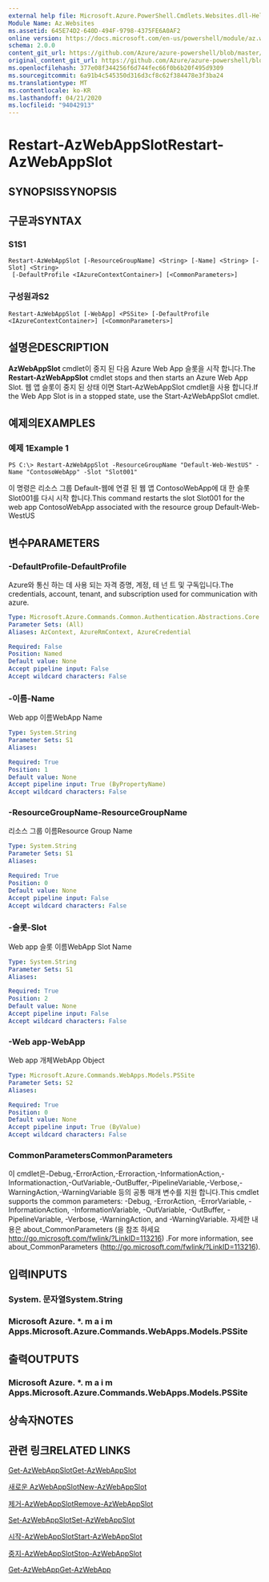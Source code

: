 ```yaml
---
external help file: Microsoft.Azure.PowerShell.Cmdlets.Websites.dll-Help.xml
Module Name: Az.Websites
ms.assetid: 645E74D2-640D-494F-9798-4375FE6A0AF2
online version: https://docs.microsoft.com/en-us/powershell/module/az.websites/restart-azwebappslot
schema: 2.0.0
content_git_url: https://github.com/Azure/azure-powershell/blob/master/src/Websites/Websites/help/Restart-AzWebAppSlot.md
original_content_git_url: https://github.com/Azure/azure-powershell/blob/master/src/Websites/Websites/help/Restart-AzWebAppSlot.md
ms.openlocfilehash: 377e08f344256f6d744fec66f0b6b20f495d9309
ms.sourcegitcommit: 6a91b4c545350d316d3cf8c62f384478e3f3ba24
ms.translationtype: MT
ms.contentlocale: ko-KR
ms.lasthandoff: 04/21/2020
ms.locfileid: "94042913"
---
```

# <span data-ttu-id="5a236-101">Restart-AzWebAppSlot</span><span class="sxs-lookup"><span data-stu-id="5a236-101">Restart-AzWebAppSlot</span></span>

## <span data-ttu-id="5a236-102">SYNOPSIS</span><span class="sxs-lookup"><span data-stu-id="5a236-102">SYNOPSIS</span></span>

## <span data-ttu-id="5a236-103">구문과</span><span class="sxs-lookup"><span data-stu-id="5a236-103">SYNTAX</span></span>

### <span data-ttu-id="5a236-104">S1</span><span class="sxs-lookup"><span data-stu-id="5a236-104">S1</span></span>
```
Restart-AzWebAppSlot [-ResourceGroupName] <String> [-Name] <String> [-Slot] <String>
 [-DefaultProfile <IAzureContextContainer>] [<CommonParameters>]
```

### <span data-ttu-id="5a236-105">구성원과</span><span class="sxs-lookup"><span data-stu-id="5a236-105">S2</span></span>
```
Restart-AzWebAppSlot [-WebApp] <PSSite> [-DefaultProfile <IAzureContextContainer>] [<CommonParameters>]
```

## <span data-ttu-id="5a236-106">설명은</span><span class="sxs-lookup"><span data-stu-id="5a236-106">DESCRIPTION</span></span>
<span data-ttu-id="5a236-107">**AzWebAppSlot** cmdlet이 중지 된 다음 Azure Web App 슬롯을 시작 합니다.</span><span class="sxs-lookup"><span data-stu-id="5a236-107">The **Restart-AzWebAppSlot** cmdlet stops and then starts an Azure Web App Slot.</span></span>
<span data-ttu-id="5a236-108">웹 앱 슬롯이 중지 된 상태 이면 Start-AzWebAppSlot cmdlet을 사용 합니다.</span><span class="sxs-lookup"><span data-stu-id="5a236-108">If the Web App Slot is in a stopped state, use the Start-AzWebAppSlot cmdlet.</span></span>

## <span data-ttu-id="5a236-109">예제의</span><span class="sxs-lookup"><span data-stu-id="5a236-109">EXAMPLES</span></span>

### <span data-ttu-id="5a236-110">예제 1</span><span class="sxs-lookup"><span data-stu-id="5a236-110">Example 1</span></span>
```
PS C:\> Restart-AzWebAppSlot -ResourceGroupName "Default-Web-WestUS" -Name "ContosoWebApp" -Slot "Slot001"
```

<span data-ttu-id="5a236-111">이 명령은 리소스 그룹 Default-웹에 연결 된 웹 앱 ContosoWebApp에 대 한 슬롯 Slot001를 다시 시작 합니다.</span><span class="sxs-lookup"><span data-stu-id="5a236-111">This command restarts the slot Slot001 for the web app ContosoWebApp associated with the resource group Default-Web-WestUS</span></span>

## <span data-ttu-id="5a236-112">변수</span><span class="sxs-lookup"><span data-stu-id="5a236-112">PARAMETERS</span></span>

### <span data-ttu-id="5a236-113">-DefaultProfile</span><span class="sxs-lookup"><span data-stu-id="5a236-113">-DefaultProfile</span></span>
<span data-ttu-id="5a236-114">Azure와 통신 하는 데 사용 되는 자격 증명, 계정, 테 넌 트 및 구독입니다.</span><span class="sxs-lookup"><span data-stu-id="5a236-114">The credentials, account, tenant, and subscription used for communication with azure.</span></span>

```yaml
Type: Microsoft.Azure.Commands.Common.Authentication.Abstractions.Core.IAzureContextContainer
Parameter Sets: (All)
Aliases: AzContext, AzureRmContext, AzureCredential

Required: False
Position: Named
Default value: None
Accept pipeline input: False
Accept wildcard characters: False
```

### <span data-ttu-id="5a236-115">-이름</span><span class="sxs-lookup"><span data-stu-id="5a236-115">-Name</span></span>
<span data-ttu-id="5a236-116">Web app 이름</span><span class="sxs-lookup"><span data-stu-id="5a236-116">WebApp Name</span></span>

```yaml
Type: System.String
Parameter Sets: S1
Aliases:

Required: True
Position: 1
Default value: None
Accept pipeline input: True (ByPropertyName)
Accept wildcard characters: False
```

### <span data-ttu-id="5a236-117">-ResourceGroupName</span><span class="sxs-lookup"><span data-stu-id="5a236-117">-ResourceGroupName</span></span>
<span data-ttu-id="5a236-118">리소스 그룹 이름</span><span class="sxs-lookup"><span data-stu-id="5a236-118">Resource Group Name</span></span>

```yaml
Type: System.String
Parameter Sets: S1
Aliases:

Required: True
Position: 0
Default value: None
Accept pipeline input: False
Accept wildcard characters: False
```

### <span data-ttu-id="5a236-119">-슬롯</span><span class="sxs-lookup"><span data-stu-id="5a236-119">-Slot</span></span>
<span data-ttu-id="5a236-120">Web app 슬롯 이름</span><span class="sxs-lookup"><span data-stu-id="5a236-120">WebApp Slot Name</span></span>

```yaml
Type: System.String
Parameter Sets: S1
Aliases:

Required: True
Position: 2
Default value: None
Accept pipeline input: False
Accept wildcard characters: False
```

### <span data-ttu-id="5a236-121">-Web app</span><span class="sxs-lookup"><span data-stu-id="5a236-121">-WebApp</span></span>
<span data-ttu-id="5a236-122">Web app 개체</span><span class="sxs-lookup"><span data-stu-id="5a236-122">WebApp Object</span></span>

```yaml
Type: Microsoft.Azure.Commands.WebApps.Models.PSSite
Parameter Sets: S2
Aliases:

Required: True
Position: 0
Default value: None
Accept pipeline input: True (ByValue)
Accept wildcard characters: False
```

### <span data-ttu-id="5a236-123">CommonParameters</span><span class="sxs-lookup"><span data-stu-id="5a236-123">CommonParameters</span></span>
<span data-ttu-id="5a236-124">이 cmdlet은-Debug,-ErrorAction,-Erroraction,-InformationAction,-Informationaction,-OutVariable,-OutBuffer,-PipelineVariable,-Verbose,-WarningAction,-WarningVariable 등의 공통 매개 변수를 지원 합니다.</span><span class="sxs-lookup"><span data-stu-id="5a236-124">This cmdlet supports the common parameters: -Debug, -ErrorAction, -ErrorVariable, -InformationAction, -InformationVariable, -OutVariable, -OutBuffer, -PipelineVariable, -Verbose, -WarningAction, and -WarningVariable.</span></span> <span data-ttu-id="5a236-125">자세한 내용은 about_CommonParameters (을 참조 하세요 http://go.microsoft.com/fwlink/?LinkID=113216) .</span><span class="sxs-lookup"><span data-stu-id="5a236-125">For more information, see about_CommonParameters (http://go.microsoft.com/fwlink/?LinkID=113216).</span></span>

## <span data-ttu-id="5a236-126">입력</span><span class="sxs-lookup"><span data-stu-id="5a236-126">INPUTS</span></span>

### <span data-ttu-id="5a236-127">System. 문자열</span><span class="sxs-lookup"><span data-stu-id="5a236-127">System.String</span></span>

### <span data-ttu-id="5a236-128">Microsoft Azure. \*. m a i m Apps.</span><span class="sxs-lookup"><span data-stu-id="5a236-128">Microsoft.Azure.Commands.WebApps.Models.PSSite</span></span>

## <span data-ttu-id="5a236-129">출력</span><span class="sxs-lookup"><span data-stu-id="5a236-129">OUTPUTS</span></span>

### <span data-ttu-id="5a236-130">Microsoft Azure. \*. m a i m Apps.</span><span class="sxs-lookup"><span data-stu-id="5a236-130">Microsoft.Azure.Commands.WebApps.Models.PSSite</span></span>

## <span data-ttu-id="5a236-131">상속자</span><span class="sxs-lookup"><span data-stu-id="5a236-131">NOTES</span></span>

## <span data-ttu-id="5a236-132">관련 링크</span><span class="sxs-lookup"><span data-stu-id="5a236-132">RELATED LINKS</span></span>

[<span data-ttu-id="5a236-133">Get-AzWebAppSlot</span><span class="sxs-lookup"><span data-stu-id="5a236-133">Get-AzWebAppSlot</span></span>](./Get-AzWebAppSlot.md)

[<span data-ttu-id="5a236-134">새로운 AzWebAppSlot</span><span class="sxs-lookup"><span data-stu-id="5a236-134">New-AzWebAppSlot</span></span>](./New-AzWebAppSlot.md)

[<span data-ttu-id="5a236-135">제거-AzWebAppSlot</span><span class="sxs-lookup"><span data-stu-id="5a236-135">Remove-AzWebAppSlot</span></span>](./Remove-AzWebAppSlot.md)

[<span data-ttu-id="5a236-136">Set-AzWebAppSlot</span><span class="sxs-lookup"><span data-stu-id="5a236-136">Set-AzWebAppSlot</span></span>](./Set-AzWebAppSlot.md)

[<span data-ttu-id="5a236-137">시작-AzWebAppSlot</span><span class="sxs-lookup"><span data-stu-id="5a236-137">Start-AzWebAppSlot</span></span>](./Start-AzWebAppSlot.md)

[<span data-ttu-id="5a236-138">중지-AzWebAppSlot</span><span class="sxs-lookup"><span data-stu-id="5a236-138">Stop-AzWebAppSlot</span></span>](./Stop-AzWebAppSlot.md)

[<span data-ttu-id="5a236-139">Get-AzWebApp</span><span class="sxs-lookup"><span data-stu-id="5a236-139">Get-AzWebApp</span></span>](./Get-AzWebApp.md)
